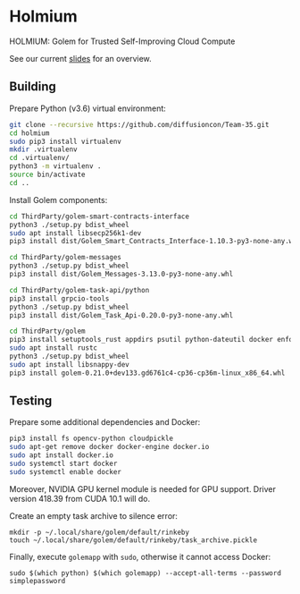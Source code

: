 # Holmium

HOLMIUM: Golem for Trusted Self-Improving Cloud Compute

See our current [slides](holmium_diff2019/holmium_diff2019.pdf) for an overview.

## Building

Prepare Python (v3.6) virtual environment:

```bash
git clone --recursive https://github.com/diffusioncon/Team-35.git
cd holmium
sudo pip3 install virtualenv
mkdir .virtualenv
cd .virtualenv/
python3 -m virtualenv .
source bin/activate
cd ..
```

Install Golem components:

```bash
cd ThirdParty/golem-smart-contracts-interface
python3 ./setup.py bdist_wheel
sudo apt install libsecp256k1-dev
pip3 install dist/Golem_Smart_Contracts_Interface-1.10.3-py3-none-any.whl
```

```bash
cd ThirdParty/golem-messages
python3 ./setup.py bdist_wheel
pip3 install dist/Golem_Messages-3.13.0-py3-none-any.whl
```

```bash
cd ThirdParty/golem-task-api/python
pip3 install grpcio-tools
python3 ./setup.py bdist_wheel
pip3 install dist/Golem_Task_Api-0.20.0-py3-none-any.whl
```

```bash
cd ThirdParty/golem
pip3 install setuptools_rust appdirs psutil python-dateutil docker enforce peewee peewee_migrate dataclasses twisted netaddr autobahn pyOpenSSL os_win pydispatcher gitpython
sudo apt install rustc
python3 ./setup.py bdist_wheel
sudo apt install libsnappy-dev
pip3 install golem-0.21.0+dev133.gd6761c4-cp36-cp36m-linux_x86_64.whl
```

## Testing

Prepare some additional dependencies and Docker:

```bash
pip3 install fs opencv-python cloudpickle
sudo apt-get remove docker docker-engine docker.io
sudo apt install docker.io
sudo systemctl start docker
sudo systemctl enable docker
```

Moreover, NVIDIA GPU kernel module is needed for GPU support. Driver version 418.39 from CUDA 10.1 will do.

Create an empty task archive to silence error:

```
mkdir -p ~/.local/share/golem/default/rinkeby
touch ~/.local/share/golem/default/rinkeby/task_archive.pickle
```

Finally, execute `golemapp` with `sudo`, otherwise it cannot access Docker:

```
sudo $(which python) $(which golemapp) --accept-all-terms --password simplepassword
```

